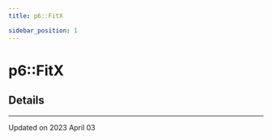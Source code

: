 ```yaml
---
title: p6::FitX

sidebar_position: 1
---
```


# p6::FitX





## Details
-------------------------------

Updated on 2023 April 03